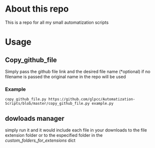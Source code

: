 # About this repo
This is a repo for all my small automatization scripts

# Usage
## Copy_github_file 
Simply pass the github file link and the desired file name (*optional) if no filename is passed the original name in the repo will be used
### Example
```shell
copy_github_file.py https://github.com/glpcc/Automatization-Scripts/blob/master/copy_github_file.py example.py
```
## dowloads manager 
simply run it and it would include each file in your downloads to the file extension folder or to the especified folder in the *custom_folders_for_extensions* dict
